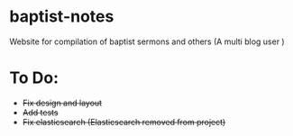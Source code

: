 # baptist-notes
Website for compilation of baptist sermons and others (A multi blog user )

# To Do:
- <strike>Fix design and layout</strike>
- <strike>Add tests</strike>
- <strike>Fix elasticsearch (Elasticsearch removed from project)</strike> 
